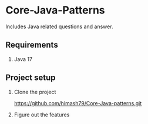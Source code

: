 # Core-Java-Patterns

Includes Java related questions and answer.

## Requirements

01) Java 17

## Project setup

01) Clone the project

	https://github.com/himash79/Core-Java-patterns.git

02) Figure out the features
